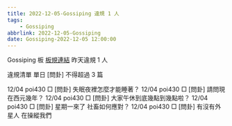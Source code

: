 ```yaml
---
title: 2022-12-05-Gossiping 違規 1 人
tags:
    - Gossiping
abbrlink: 2022-12-05-Gossiping
date: Gossiping-2022-12-05 12:00:00
---
```

Gossiping 板 [板規連結](https://www.ptt.cc/bbs/Gossiping/M.1637425085.A.07D.html)
昨天違規 1 人
<!-- more -->

違規清單
單日 [問卦] 不得超過 3 篇

12/04 poi430 □ [問卦] 失眠夜裡怎麼才能睡著？
12/04 poi430 □ [問卦] 請問現在西元幾年？
12/04 poi430 □ [問卦] 大家午休到底幾點到幾點啦？
12/04 poi430 □ [問卦] 星期一來了 社畜如何應對？
12/04 poi430 □ [問卦]  有沒有外星人 在操縱我們